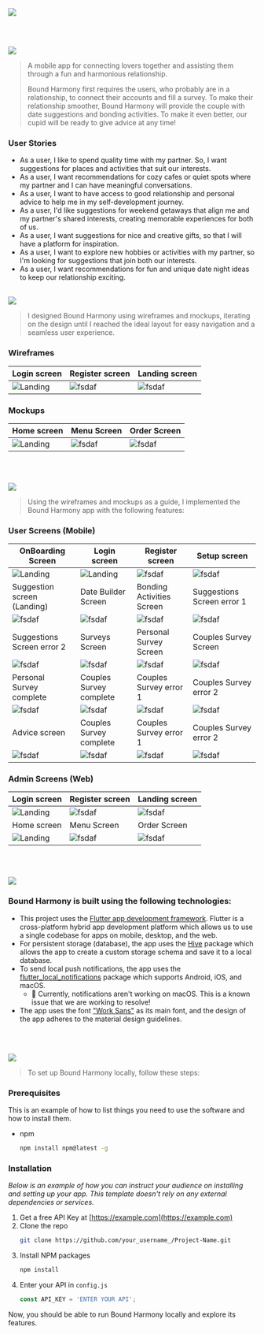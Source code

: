 <img src="./readme/title1.svg"/>

<br><br>

<!-- project philosophy -->
<img src="./readme/title2.svg"/>

> A mobile app for connecting lovers together and assisting them through a fun and harmonious relationship.
>
> Bound Harmony first requires the users, who probably are in a relationship, to connect their accounts and fill a survey. To make their relationship smoother, Bound Harmony will provide the couple with date suggestions and bonding activities. To make it even better, our cupid will be ready to give advice at any time!

### User Stories

- As a user, I like to spend quality time with my partner. So, I want suggestions for places and activities that suit our interests.
- As a user, I want recommendations for cozy cafes or quiet spots where my partner and I can have meaningful conversations.
- As a user, I want to have access to good relationship and personal advice to help me in my self-development journey.
- As a user, I'd like suggestions for weekend getaways that align me and my partner's shared interests, creating memorable experiences for both of us.
- As a user, I want suggestions for nice and creative gifts, so that I will have a platform for inspiration.
- As a user, I want to explore new hobbies or activities with my partner, so I'm looking for suggestions that join both our interests.
- As a user, I want recommendations for fun and unique date night ideas to keep our relationship exciting.
<br><br>

<!-- Prototyping -->
<img src="./readme/title3.svg"/>

> I designed Bound Harmony using wireframes and mockups, iterating on the design until I reached the ideal layout for easy navigation and a seamless user experience.

### Wireframes
| Login screen  | Register screen |  Landing screen |
| ---| ---| ---|
| ![Landing](./readme/demo/1440x1024.png) | ![fsdaf](./readme/demo/1440x1024.png) | ![fsdaf](./readme/demo/1440x1024.png) |

### Mockups
| Home screen  | Menu Screen | Order Screen |
| ---| ---| ---|
| ![Landing](./readme/demo/1440x1024.png) | ![fsdaf](./readme/demo/1440x1024.png) | ![fsdaf](./readme/demo/1440x1024.png) |

<br><br>

<!-- Implementation -->
<img src="./readme/title4.svg"/>

> Using the wireframes and mockups as a guide, I implemented the Bound Harmony app with the following features:

### User Screens (Mobile)
| OnBoarding Screen | Login screen  | Register screen | Setup screen |
| ---| ---| ---| ---|
| ![Landing](./readme/screenshots/OnBoarding.jpeg) | ![Landing](./readme/screenshots/LogIn.jpeg) | ![fsdaf](./readme/screenshots/SignUp.jpeg) | ![fsdaf](./readme/screenshot/Suggestions.jpeg) |
| Suggestion screen (Landing) | Date Builder Screen | Bonding Activities Screen | Suggestions Screen error 1 |
| ![fsdaf](./readme/screenshots/Suggestions.jpeg) | ![fsdaf](./readme/screenshots/DateBuilder.jpeg) | ![fsdaf](./readme/screenshots/BondingActivities.jpeg) | ![fsdaf](./readme/screenshots/Datebuilder-connected-and-personal-survey.jpeg) |
| Suggestions Screen error 2 | Surveys Screen | Personal Survey Screen | Couples Survey Screen |
| ![fsdaf](./readme/screenshots/Date-Builder-partner's-CS.jpeg) | ![fsdaf](./readme/screenshots/Surveys.jpeg) | ![fsdaf](./readme/screenshots/Personal-survey.jpeg) | ![fsdaf](./readme/screenshots/CouplesSurvey.jpeg) |
| Personal Survey complete | Couples Survey complete | Couples Survey error 1 | Couples Survey error 2 |
| ![fsdaf](./readme/screenshots/PersonalSurvey-responses-saved.jpeg) | ![fsdaf](./readme/screenshots/CS-responses-saved.jpeg) | ![fsdaf](./readme/screenshots/Personal-surve.jpeg) | ![fsdaf](./readme/screenshots/CouplesSurve.jpeg) |
| Advice screen | Couples Survey complete | Couples Survey error 1 | Couples Survey error 2 |
| ![fsdaf](./readme/screenshots/Advice.jpeg) | ![fsdaf](./readme/screenshots/CS-responses-saved.jpeg) | ![fsdaf](./readme/screenshots/Personal-surve.jpeg) | ![fsdaf](./readme/screenshots/CouplesSurve.jpeg) |

### Admin Screens (Web)
| Login screen  | Register screen |  Landing screen |
| ---| ---| ---|
| ![Landing](./readme/demo/1440x1024.png) | ![fsdaf](./readme/demo/1440x1024.png) | ![fsdaf](./readme/demo/1440x1024.png) |
| Home screen  | Menu Screen | Order Screen |
| ![Landing](./readme/demo/1440x1024.png) | ![fsdaf](./readme/demo/1440x1024.png) | ![fsdaf](./readme/demo/1440x1024.png) |

<br><br>

<!-- Tech stack -->
<img src="./readme/title5.svg"/>

###  Bound Harmony is built using the following technologies:

- This project uses the [Flutter app development framework](https://flutter.dev/). Flutter is a cross-platform hybrid app development platform which allows us to use a single codebase for apps on mobile, desktop, and the web.
- For persistent storage (database), the app uses the [Hive](https://hivedb.dev/) package which allows the app to create a custom storage schema and save it to a local database.
- To send local push notifications, the app uses the [flutter_local_notifications](https://pub.dev/packages/flutter_local_notifications) package which supports Android, iOS, and macOS.
  - 🚨 Currently, notifications aren't working on macOS. This is a known issue that we are working to resolve!
- The app uses the font ["Work Sans"](https://fonts.google.com/specimen/Work+Sans) as its main font, and the design of the app adheres to the material design guidelines.

<br><br>

<!-- How to run -->
<img src="./readme/title6.svg"/>

> To set up Bound Harmony locally, follow these steps:

### Prerequisites

This is an example of how to list things you need to use the software and how to install them.
* npm
  ```sh
  npm install npm@latest -g
  ```

### Installation

_Below is an example of how you can instruct your audience on installing and setting up your app. This template doesn't rely on any external dependencies or services._

1. Get a free API Key at [https://example.com](https://example.com)
2. Clone the repo
   ```sh
   git clone https://github.com/your_username_/Project-Name.git
   ```
3. Install NPM packages
   ```sh
   npm install
   ```
4. Enter your API in `config.js`
   ```js
   const API_KEY = 'ENTER YOUR API';
   ```

Now, you should be able to run Bound Harmony locally and explore its features.
